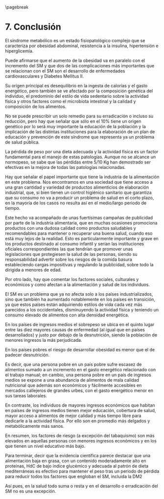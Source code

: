 \pagebreak

# 7. Conclusión

El síndrome metabólico es un estado fisiopatológico complejo que se caracteriza por obesidad abdominal, resistencia a la insulina, hipertensión e hiperglicemia. 

Puede afirmarse que el aumento de la obesidad va en paralelo con el incremento del SM y que dos de las complicaciones más importantes que se relacionan con el SM son el desarrollo de enfermedades cardiovasculares y Diabetes Mellitus II. 

Su origen principal es desequilibrio en la ingesta de calorías y el gasto energético, pero también se ve afectado por la composición genética del individuo, el predominio del estilo de vida sedentario sobre la actividad física y otros factores como el microbiota intestinal y la calidad y composición de los alimentos. 

No se puede prescribir un solo remedio para su erradicación o incluso su reducción, pero hay que señalar que sólo en el 10% tiene un origen genético por lo será muy importante la educación de la población y la implicación de las distintas instituciones para la elaboración de un plan de educación y prevención de este síndrome que representa ya un problema de salud pública. 

La pérdida de peso por una dieta adecuada y la actividad física es un factor fundamental para el manejo de estas patologías. Aunque no se alcance un normopeso, se sabe que las pérdidas entre 5/10 Kg han demostrado ser efectivas en la mejora de todas las patologías relacionadas. 

Hay que señalar el papel importante que tiene la industria de la alimentación en este problema. Nos encontramos en una sociedad que tiene acceso a una gran cantidad y variedad de productos alimenticios de elaboración industrial, que, si bien tienen un control higiénico sanitario que garantiza que su consumo no va a producir un problema de salud en el corto plazo, en la mayoría de los casos no resulta así en el medio/largo periodo de tiempo. 

Este hecho va acompañado de unas fuertísimas campañas de publicidad por parte de la industria alimentaria, que en muchas ocasiones promociona productos con una dudosa calidad como productos saludables y recomendables para mantener o recuperar una buena salud, cuando eso está muy lejos de la realidad. Esto es particularmente importante y grave en los productos destinado al consumo infantil y serían las instituciones oficiales correspondientes las que tendrían que promover unas legislaciones que protegiesen la salud de las personas, siendo su responsabilidad advertir sobre los riesgos de la comida basura estableciendo cargas impositivas y regulando la publicidad, sobre todo la dirigida a menores de edad. 

Por otro lado, hay que comentar los factores sociales, culturales y económicos y como afectan a la alimentación y salud de los individuos. 

El SM es un problema que ya no afecta solo a los países industrializados, sino que también ha aumentado notablemente en los países en transición, ya que estos países están adquiriendo estilos de vida cada vez más parecidos a los occidentales, disminuyendo la actividad física y teniendo un consumo elevado de alimentos con alta densidad energética.

En los países de ingresos medios el sobrepeso se ubica en el quinto lugar entre las diez mayores causas de enfermedad (al igual que en países desarrollados) y justo por debajo de la desnutrición, siendo la población de menores ingresos la más perjudicada. 

En los países pobres el riesgo de desarrollar obesidad es menor que el de padecer desnutrición. 

Es decir, que una persona pobre en un país pobre sufre escasez de alimentos sumado a un incremento en el gasto energético relacionado con el trabajo manual; en cambio, una persona pobre en un país de ingresos medios se expone a una abundancia de alimentos de mala calidad nutricional que además son económicos y fácilmente accesibles en mercados callejeros de grandes urbes, con el gasto energético menor en sus tareas laborales. 

En contraste, los individuos de mayores ingresos económicos que habitan en países de ingresos medios tienen mejor educación, cobertura de salud, mayor acceso a alimentos de mejor calidad y más tiempo libre para dedicarle a la actividad física. Por ello son en promedio más delgados y metabólicamente más sanos. 

En resumen, los factores de riesgo (a excepción del tabaquismo) son más elevados en aquellas personas con menores ingresos económicos y en los que tienen un nivel educativo más bajo. 

Para terminar, decir que la evidencia científica parece destacar que una alimentación baja en grasa, con un contenido moderadamente alto en proteínas, HdC de bajo índice glucémico y adecuada al patrón de dieta mediterráneas es efectivo para mantener el peso tras un periodo de pérdida para reducir todos los factores que engloban el SM, incluida la DM2 

Así pues, en la salud todo suma o resta y en el desarrollo o erradicación del SM no es una excepción. 